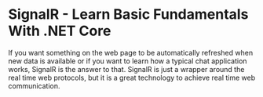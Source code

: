 # SignalR - Learn Basic Fundamentals With .NET Core

If you want something on the web page to be automatically refreshed when new data is available or if you want to learn how a typical chat application works, SignalR is the answer to that. SignalR is just a wrapper around the real time web protocols, but it is a great technology to achieve real time web communication.
